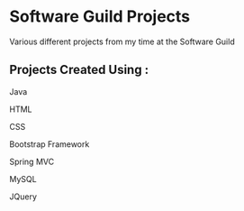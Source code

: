 # Software Guild Projects

Various different projects from my time at the Software Guild

## Projects Created Using :

Java

HTML

CSS

Bootstrap Framework

Spring MVC

MySQL

JQuery
